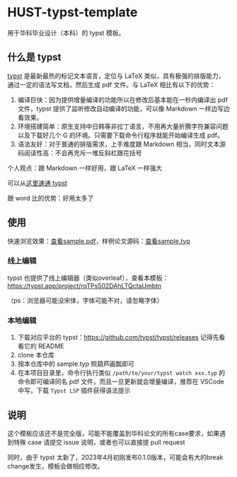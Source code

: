 # HUST-typst-template

用于华科毕业设计（本科）的 typst 模板。

## 什么是 typst

[typst](https://github.com/typst/typst) 是最新最热的标记文本语言，定位与 LaTeX 类似，具有极强的排版能力，通过一定的语法写文档，然后生成 pdf 文件。与 LaTeX 相比有以下的优势：

1. 编译巨快：因为提供增量编译的功能所以在修改后基本能在一秒内编译出 pdf 文件，typst 提供了监听修改自动编译的功能，可以像 Markdown 一样边写边看效果。
2. 环境搭建简单：原生支持中日韩等非拉丁语言，不用再大量折腾字符兼容问题以及下载好几个 G 的环境。只需要下载命令行程序就能开始编译生成 pdf。
3. 语法友好：对于普通的排版需求，上手难度跟 Markdown 相当，同时文本源码阅读性高：不会再充斥一堆反斜杠跟花括号

个人观点：跟 Markdown 一样好用，跟 LaTeX 一样强大

可以从[这里速通 typst](https://typst.app/docs/tutorial)

跟 word 比的优势：好用太多了

## 使用

快速浏览效果：[查看sample.pdf](./sample.pdf)，样例论文源码：[查看sample.typ](./sample.typ)

### 线上编辑

typst 也提供了线上编辑器（类似overleaf），查看本模板：
https://typst.app/project/rqTPs502DAhLTQctaUmbtn

（ps：浏览器可能没宋体，字体可能不对，请忽略字体）

### 本地编辑

1. 下载对应平台的 typst：https://github.com/typst/typst/releases 记得先看看它的 README
2. clone 本仓库
3. 按本仓库中的 sample.typ 照葫芦画瓢即可
4. 在本项目目录里，命令行执行类似 `/path/to/your/typst watch xxx.typ` 的命令即可编译同名 pdf 文件，而且一旦更新就会增量编译，推荐在 VSCode 中写，下载 `Typst LSP` 插件获得语法提示

## 说明

这个模板应该还不是完全版，可能不能覆盖到华科论文的所有case要求，如果遇到特殊 case 请提交 issue 说明，或者也可以直接提 pull request

同时，由于 typst 太新了，2023年4月初刚发布0.1.0版本，可能会有大的break change发生，模板会做相应修改。



